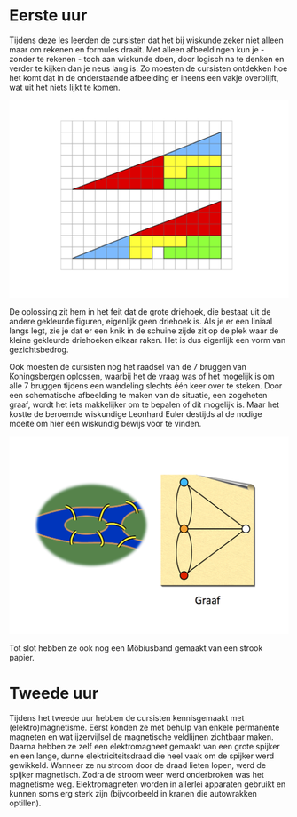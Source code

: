 # Eerste uur
Tijdens deze les leerden de cursisten dat het bij wiskunde zeker niet alleen maar om rekenen en formules draait. Met alleen afbeeldingen kun je - zonder te rekenen - toch aan wiskunde doen, door logisch na te denken en verder te kijken dan je neus lang is. Zo moesten de cursisten ontdekken hoe het komt dat in de onderstaande afbeelding er ineens een vakje overblijft, wat uit het niets lijkt te komen.

![figuur](figuur.png)

De oplossing zit hem in het feit dat de grote driehoek, die bestaat uit de andere gekleurde figuren, eigenlijk geen driehoek is. Als je er een liniaal langs legt, zie je dat er een knik in de schuine zijde zit op de plek waar de kleine gekleurde driehoeken elkaar raken. Het is dus eigenlijk een vorm van gezichtsbedrog.

Ook moesten de cursisten nog het raadsel van de 7 bruggen van Koningsbergen oplossen, waarbij het de vraag was of het mogelijk is om alle 7 bruggen tijdens een wandeling slechts één keer over te steken. Door een schematische afbeelding te maken van de situatie, een zogeheten graaf, wordt het iets makkelijker om te bepalen of dit mogelijk is. Maar het kostte de beroemde wiskundige Leonhard Euler destijds al de nodige moeite om hier een wiskundig bewijs voor te vinden.

![bruggen](bruggen.png)

Tot slot hebben ze ook nog een Möbiusband gemaakt van een strook papier.

# Tweede uur
Tijdens het tweede uur hebben de cursisten kennisgemaakt met (elektro)magnetisme. Eerst konden ze met behulp van enkele permanente magneten en wat ijzervijlsel de magnetische veldlijnen zichtbaar maken. Daarna hebben ze zelf een elektromagneet gemaakt van een grote spijker en een lange, dunne elektriciteitsdraad die heel vaak om de spijker werd gewikkeld. Wanneer ze nu stroom door de draad lieten lopen, werd de spijker magnetisch. Zodra de stroom weer werd onderbroken was het magnetisme weg. Elektromagneten worden in allerlei apparaten gebruikt en kunnen soms erg sterk zijn (bijvoorbeeld in kranen die autowrakken optillen).
